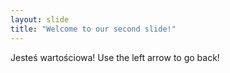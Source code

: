 ```yaml
---
layout: slide
title: "Welcome to our second slide!"
---
```

Jesteś wartościowa!
Use the left arrow to go back!
